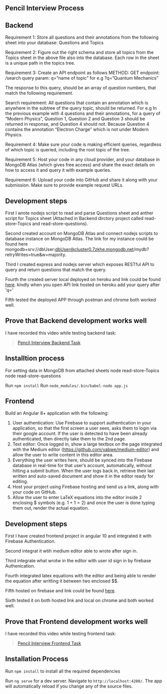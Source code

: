 ## Pencil Interview Process

## Backend 
Requirement 1: Store all questions and their annotations from the following sheet into your database: Questions and Topics

Requirement 2: Figure out the right schema and store all topics from the Topics sheet in the above file also into the database. Each row in the sheet is a unique path in the topics tree.

Requirement 3: Create an API endpoint as follows
METHOD: GET
endpoint: /search
query param: q=”name of topic” for e.g ?q=”Quantum Mechanics”

The response to this query, should be an array of question numbers, that match the following requirement.

Search requirement: All questions that contain an annotation which is anywhere in the subtree of the query topic, should be returned. 
For e.g In the previous example with 4 questions and their annotations, for a query of “Modern Physics”, Question 1, Question 2 and Question 3 should be returned in response, and Question 4 should not. Because Question 4 contains the annotation “Electron Charge” which is not under Modern Physics.

Requirement 4: Make sure your code is making efficient queries, regardless of which topic is queried, including the root topic of the tree.

Requirement 5: Host your code in any cloud provider, and your database in MongoDB Atlas (which gives free access) and share the exact details on how to access it and query it with example queries.

Requirement 6: Upload your code into GitHub and share it along with your submission. Make sure to provide example request URLs.

## Development steps

First I wrote nodejs script to read and parse Questions sheet and anther script for Topics sheet (Attached in Backend dirctory project called read-store-Topics and read-store-questions).

Second created account on MongoDB Atlas and connect nodejs scripts to database instance on MongoDB Atlas. The link for my instance could be found here mongodb+srv://dbUser:dbUser@cluster0.7zkhe.mongodb.net/mydb?retryWrites=true&w=majority.

Third I created express and nodejs server which exposes RESTful API to query and return questions that match the query.

Fourth the created server local deployed on heroku and link could be found [here](https://stark-plains-86789.herokuapp.com/api/v1?q=).
kindly when you open API link hosted on heroku add your query after 'q='

Fifth tested the deployed APP through postman and chrome both worked well.

## Prove that Backend development works well

I have recorded this video while testing backend task:
[<blockquote>Pencil Interview Backend Task</blockquote> ](https://drive.google.com/file/d/11SAy4Zu5wKnBZ4tPNEp0cmtf5N0sVYsu/view?usp=sharing)

## Installtion process

For setting data in MongoDB from attached sheets
node read-store-Topics
node read-store-questions

Run `npm install`
Run `node_modules/.bin/babel-node app.js`

## Frontend

Build an Angular 8+ application with the following:

1. User authentication: Use Firebase to support authentication in your application, so that the first screen a user sees, asks them to login via their google account. If the user is detected to have been already authenticated, then directly take them to the 2nd page.
2. Text editor: Once logged in, show a large textbox on the page integrated with the Medium editor (https://github.com/yabwe/medium-editor) and allow the user to write content in this editor area.
3. Everything the user writes here, should be synced into the Firebase database in real-time for that user’s account, automatically, without hitting a submit button.
When the user logs back in, retrieve their last written and auto-saved document and show it in the editor ready for editing.
4. Host your project using Firebase hosting and send us a link, along with your code on GitHub.
5. Allow the user to enter LaTeX equations into the editor inside 2 enclosing $ symbols (e.g. $1+1=2$) and once the user is done typing them out, render the actual equation.

## Development steps

First I have created frontend project in angular 10 and integrated it with Firebase Authentication.

Second integrat it wtih medium editor able to wrote after sign in.

Third integrate what wrotw in the editor with user id sign in by firebase Authenication.

Fourth integrated latex equations with the editor and being able to render the equation after writting it between two enclosed $$.

Fifth hosted on firebase and link could be found [here](https://pencil-78fc9.web.app/sign-in).

Sixth tested it on both hosted link and local on chrome and both worked well.

## Prove that Frontend development works well

I have recorded this video while testing frontend task:
[<blockquote>Pencil Interview Frontend Task</blockquote> ](https://drive.google.com/file/d/1xrFekG6mVzyxo90k49F_QszA0fAHjqty/view?usp=sharing)


## Installation Process
Run `npm install` to install all the required dependencies

Run `ng serve` for a dev server. Navigate to `http://localhost:4200/`. The app will automatically reload if you change any of the source files.

